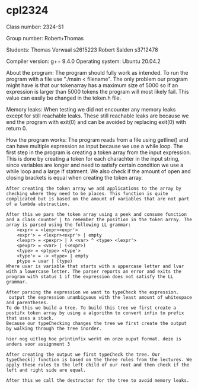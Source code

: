 # cpl2324

Class number: 2324-S1

Group number: Robert+Thomas

Students:
    Thomas Verwaal  s2615223
    Robert Salden   s3712478

Compiler version: 
    g++ 9.4.0
Operating system:
    Ubuntu 20.04.2

About the program:
    The program should fully work as intended. To run the program with a file use "./main < filename". The only problem our program might have is that our tokenarray has a maximum size of 5000 so if an expression is larger than 5000 tokens the program will most likely fail. This value can easily be changed in the token.h file. 

Memory leaks:
    When testing we did not encounter any memory leaks except for still reachable leaks. These still reachable leaks are because we end the program with exit(0) and can be avoided by replacing exit(0) with return 0.

How the program works:
    The program reads from a file using getline() and can have multiple expression as input because we use a while loop.
    The first step in the program is creating a token array from the input expression. This is done by creating a token for each charachter in the input string, since variables are longer and need to satisfy certain condition we use a while loop and a large if statment. We also check if the amount of open and closing brackets is equal when creating the token array.

    After creating the token array we add applications to the array by checking where they need to be places. This function is quite complicated but is based on the amount of variables that are not part of a lambda abstraction.
    
    After this we pars the token array using a peek and consume function and a class counter j to remember the position in the token array. The array is parsed using the following LL grammar:
        <expr> = <lexpr><expr'>
        <expr'> = <lexpr><expr'> | empty
        <lexpr> = <pexpr> | λ <var> ^ <type> <lexpr'>
        <pexpr> = <var> | (<expr>)
        <type> = <ptype> <type'>
        <type'> = -> <type> | empty
        ptype = uvar | (type)
    Where uvar is variable that starts with a uppercase letter and lvar with a lowercase letter. The parser reports an error and exits the program with status 1 if the expression does not satisfy the LL grammar.

    After parsing the expression we want to typeCheck the expression.
     output the expression unambiguous with the least amount of whitespace and parentheses.
    To do this we build a tree. To build this tree we first create a postifx token array by using a algorithm to convert infix to prefix that uses a stack.
    Because our typeChecking changes the tree we first create the output by walking through the tree inorder.
    
    hier nog uitleg hoe printinfix werkt en onze ouput format. deze is anders voor assignment 3
    
    After creating the output we first typeCheck the tree. Our 
    typeCheck() function is based on the three rules from the lectures. We apply these rules to the left child of our root and then check if the left and right side are equal.

    After this we call the destructor for the tree to avoid memory leaks.